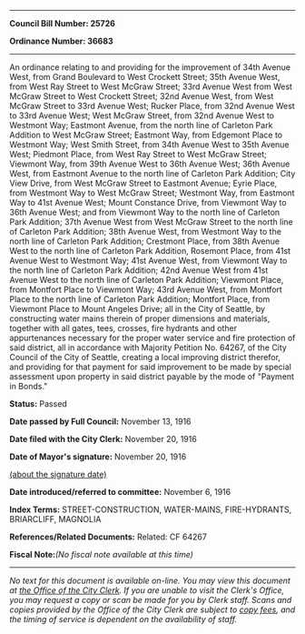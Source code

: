 

********

**Council Bill Number: 25726**
   
**Ordinance Number: 36683**
********

 An ordinance relating to and providing for the improvement of 34th Avenue West, from Grand Boulevard to West Crockett Street; 35th Avenue West, from West Ray Street to West McGraw Street; 33rd Avenue West from West McGraw Street to West Crockett Street; 32nd Avenue West, from West McGraw Street to 33rd Avenue West; Rucker Place, from 32nd Avenue West to 33rd Avenue West; West McGraw Street, from 32nd Avenue West to Westmont Way; Eastmont Avenue, from the north line of Carleton Park Addition to West McGraw Street; Eastmont Way, from Edgemont Place to Westmont Way; West Smith Street, from 34th Avenue West to 35th Avenue West; Piedmont Place, from West Ray Street to West McGraw Street; Viewmont Way, from 39th Avenue West to 36th Avenue West; 36th Avenue West, from Eastmont Avenue to the north line of Carleton Park Addition; City View Drive, from West McGraw Street to Eastmont Avenue; Eyrie Place, from Westmont Way to West McGraw Street; Westmont Way, from Eastmont Way to 41st Avenue West; Mount Constance Drive, from Viewmont Way to 36th Avenue West; and from Viewmont Way to the north line of Carleton Park Addition; 37th Avenue West from West McGraw Street to the north line of Carleton Park Addition; 38th Avenue West, from Westmont Way to the north line of Carleton Park Addition; Crestmont Place, from 38th Avenue West to the north line of Carleton Park Addition, Rosemont Place, from 41st Avenue West to Westmont Way; 41st Avenue West, from Viewmont Way to the north line of Carleton Park Addition; 42nd Avenue West from 41st Avenue West to the north line of Carleton Park Addition; Viewmont Place, from Montfort Place to Viewmont Way; 43rd Avenue West, from Montfort Place to the north line of Carleton Park Addition; Montfort Place, from Viewmont Place to Mount Angeles Drive; all in the City of Seattle, by constructing water mains therein of proper dimensions and materials, together with all gates, tees, crosses, fire hydrants and other appurtenances necessary for the proper water service and fire protection of said district, all in accordance with Majority Petition No. 64267, of the City Council of the City of Seattle, creating a local improving district therefor, and providing for that payment for said improvement to be made by special assessment upon property in said district payable by the mode of "Payment in Bonds."

**Status:** Passed
   
**Date passed by Full Council:** November 13, 1916
   
**Date filed with the City Clerk:** November 20, 1916
   
**Date of Mayor's signature:** November 20, 1916
   
[(about the signature date)](/~public/approvaldate.htm)
   
   
   
**Date introduced/referred to committee:** November 6, 1916
   
   
**Index Terms:** STREET-CONSTRUCTION, WATER-MAINS, FIRE-HYDRANTS, BRIARCLIFF, MAGNOLIA

**References/Related Documents:** Related: CF 64267

**Fiscal Note:**_(No fiscal note available at this time)_
********

_No text for this document is available on-line. You may view this document at [the Office of the City Clerk](http://www.seattle.gov/leg/clerk/contactUs.htm). If you are unable to visit the Clerk's Office, you may request a copy or scan be made for you by Clerk staff. Scans and copies provided by the Office of the City Clerk are subject to [copy fees](http://clerk.seattle.gov/~public/clerkfees.htm), and the timing of service is dependent on the availability of staff._

